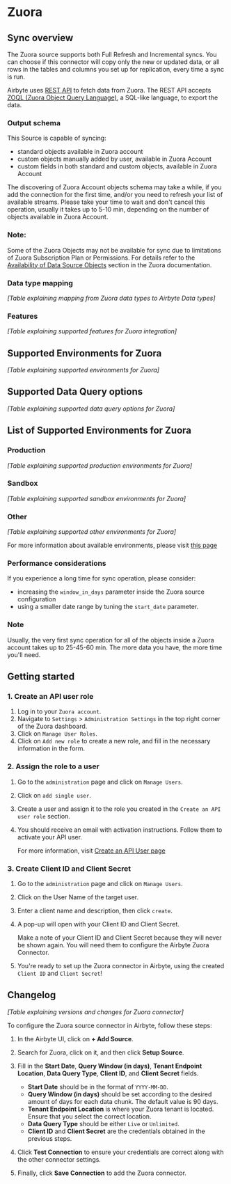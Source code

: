 # Zuora

## Sync overview

The Zuora source supports both Full Refresh and Incremental syncs. You can choose if this connector will copy only the new or updated data, or all rows in the tables and columns you set up for replication, every time a sync is run.

Airbyte uses [REST API](https://www.zuora.com/developer/api-reference/#section/Introduction) to fetch data from Zuora. The REST API accepts [ZOQL \(Zuora Object Query Language\)](https://knowledgecenter.zuora.com/Central_Platform/Query/Export_ZOQL), a SQL-like language, to export the data.

### Output schema

This Source is capable of syncing:

* standard objects available in Zuora account
* custom objects manually added by user, available in Zuora Account
* custom fields in both standard and custom objects, available in Zuora Account

The discovering of Zuora Account objects schema may take a while, if you add the connection for the first time, and/or you need to refresh your list of available streams. Please take your time to wait and don't cancel this operation, usually it takes up to 5-10 min, depending on the number of objects available in Zuora Account.

### Note:

Some of the Zuora Objects may not be available for sync due to limitations of Zuora Subscription Plan or Permissions. For details refer to the [Availability of Data Source Objects](https://knowledgecenter.zuora.com/DC_Developers/M_Export_ZOQL) section in the Zuora documentation.

### Data type mapping

_[Table explaining mapping from Zuora data types to Airbyte Data types]_

### Features

_[Table explaining supported features for Zuora integration]_

## Supported Environments for Zuora

_[Table explaining supported environments for Zuora]_

## Supported Data Query options

_[Table explaining supported data query options for Zuora]_

## List of Supported Environments for Zuora

### Production

_[Table explaining supported production environments for Zuora]_

### Sandbox

_[Table explaining supported sandbox environments for Zuora]_

### Other

_[Table explaining supported other environments for Zuora]_

For more information about available environments, please visit [this page](https://knowledgecenter.zuora.com/BB_Introducing_Z_Business/D_Zuora_Environments)

### Performance considerations

If you experience a long time for sync operation, please consider:

* increasing the `window_in_days` parameter inside the Zuora source configuration
* using a smaller date range by tuning the `start_date` parameter.

### Note

Usually, the very first sync operation for all of the objects inside a Zuora account takes up to 25-45-60 min. The more data you have, the more time you'll need.

## Getting started

### 1. Create an API user role

1. Log in to your `Zuora account`.
2. Navigate to `Settings` > `Administration Settings` in the top right corner of the Zuora dashboard.
3. Click on `Manage User Roles`.
4. Click on `Add new role` to create a new role, and fill in the necessary information in the form.

### 2. Assign the role to a user

1. Go to the `administration` page and click on `Manage Users`.
2. Click on `add single user`.
3. Create a user and assign it to the role you created in the `Create an API user role` section.
4. You should receive an email with activation instructions. Follow them to activate your API user.

   For more information, visit [Create an API User page](https://knowledgecenter.zuora.com/Billing/Tenant_Management/A_Administrator_Settings/Manage_Users/Create_an_API_User)

### 3. Create Client ID and Client Secret

1. Go to the `administration` page and click on `Manage Users`.
2. Click on the User Name of the target user.
3. Enter a client name and description, then click `create`.
4. A pop-up will open with your Client ID and Client Secret.

   Make a note of your Client ID and Client Secret because they will never be shown again. You will need them to configure the Airbyte Zuora Connector.

5. You're ready to set up the Zuora connector in Airbyte, using the created `Client ID` and `Client Secret`!

## Changelog

_[Table explaining versions and changes for Zuora connector]_

To configure the Zuora source connector in Airbyte, follow these steps:

1. In the Airbyte UI, click on **+ Add Source**.
2. Search for Zuora, click on it, and then click **Setup Source**.
3. Fill in the **Start Date**, **Query Window (in days)**, **Tenant Endpoint Location**, **Data Query Type**, **Client ID**, and **Client Secret** fields.

    - **Start Date** should be in the format of `YYYY-MM-DD`.
    - **Query Window (in days)** should be set according to the desired amount of days for each data chunk. The default value is 90 days.
    - **Tenant Endpoint Location** is where your Zuora tenant is located. Ensure that you select the correct location.
    - **Data Query Type** should be either `Live` or `Unlimited`.
    - **Client ID** and **Client Secret** are the credentials obtained in the previous steps.

4. Click **Test Connection** to ensure your credentials are correct along with the other connector settings.
5. Finally, click **Save Connection** to add the Zuora connector.